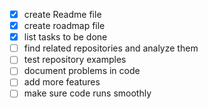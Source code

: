 - [X] create Readme file
- [X] create roadmap file
- [X] list tasks to be done
- [ ] find related repositories and analyze them
- [ ] test repository examples
- [ ] document problems in code
- [ ] add more features
- [ ] make sure code runs smoothly
